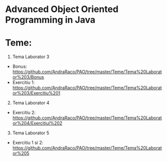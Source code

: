 # Advanced Object Oriented Programming in Java

# Teme: 
1. Tema Laborator 3
  * Bonus: https://github.com/AndraRaco/PAO/tree/master/Teme/Tema%20Laborator%203/Bonus
  * Exercitiu 1: https://github.com/AndraRaco/PAO/tree/master/Teme/Tema%20Laborator%203/Exercitiu%201
2. Tema Laborator 4
  * Exercitiu 2: https://github.com/AndraRaco/PAO/tree/master/Teme/Tema%20Laborator%204/Exercitiul%202
3. Tema Laborator 5
  * Exercitiu 1 si 2: https://github.com/AndraRaco/PAO/tree/master/Teme/Tema%20Laborator%205
